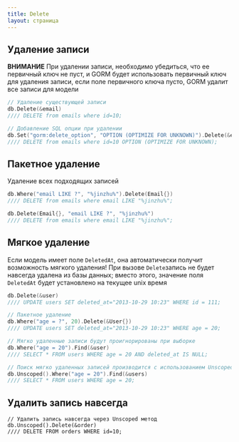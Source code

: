 ```yaml
---
title: Delete
layout: страница
---
```


## Удаление записи

**ВНИМАНИЕ** При удалении записи, необходимо убедиться, что ее первичный ключ не пуст, и GORM будет использовать первичный ключ для удаления записи, если поле первичного ключа пусто, GORM удалит все записи для модели

```go
// Удаление существующей записи
db.Delete(&email)
//// DELETE from emails where id=10;

// Добавление SQL опции при удалении
db.Set("gorm:delete_option", "OPTION (OPTIMIZE FOR UNKNOWN)").Delete(&email)
//// DELETE from emails where id=10 OPTION (OPTIMIZE FOR UNKNOWN);
```

## Пакетное удаление

Удаление всех подходящих записей

```go
db.Where("email LIKE ?", "%jinzhu%").Delete(Email{})
//// DELETE from emails where email LIKE "%jinzhu%";

db.Delete(Email{}, "email LIKE ?", "%jinzhu%")
//// DELETE from emails where email LIKE "%jinzhu%";
```

## Мягкое удаление

Если модель имеет поле `DeletedAt`, она автоматически получит возможность мягкого удаления! При вызове `Delete`запись не будет навсегда удалена из базы данных; вместо этого, значение поля `DeletedAt` будет установлено на текущее unix время

```go
db.Delete(&user)
//// UPDATE users SET deleted_at="2013-10-29 10:23" WHERE id = 111;

// Пакетное удаление
db.Where("age = ?", 20).Delete(&User{})
//// UPDATE users SET deleted_at="2013-10-29 10:23" WHERE age = 20;

// Мягко удаленные записи будут проигнорированы при выборке
db.Where("age = 20").Find(&user)
//// SELECT * FROM users WHERE age = 20 AND deleted_at IS NULL;

// Поиск мягко удаленных записей производится с использованием Unscoped метода
db.Unscoped().Where("age = 20").Find(&users)
//// SELECT * FROM users WHERE age = 20;
```

## Удалить запись навсегда

    // Удалить запись навсегда через Unscoped метод
    db.Unscoped().Delete(&order)
    //// DELETE FROM orders WHERE id=10;